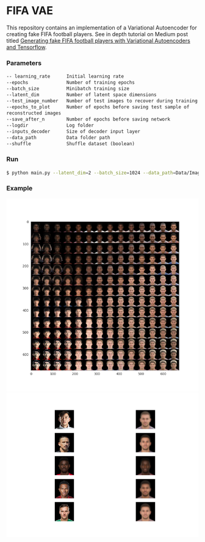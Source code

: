 # FIFA VAE 

This repository contains an implementation of a Variational Autoencoder 
for creating fake FIFA football players. See in depth tutorial on Medium post
 titled [Generating fake FIFA football players with Variational Autoencoders and Tensorflow]().


### Parameters

```
-- learning_rate      Initial learning rate
--epochs              Number of training epochs 
--batch_size          Minibatch training size
--latent_dim          Number of latent space dimensions
--test_image_number   Number of test images to recover during training
--epochs_to_plot      Number of epochs before saving test sample of reconstructed images
--save_after_n        Number of epochs before saving network
--logdir              Log folder
--inputs_decoder      Size of decoder input layer
--data_path           Data folder path
--shuffle             Shuffle dataset (boolean)
```

### Run 

```bash
$ python main.py --latent_dim=2 --batch_size=1024 --data_path=Data/Images --epochs=1000
```

### Example

![latent_space](Data/Examples/grid.png)
![fake_fashion](Data/Examples/Epoch_500.png)



